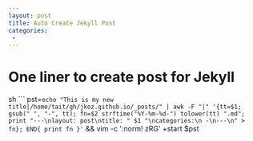 ```yaml
---
layout: post
title: Auto Create Jekyll Post
categories:
 -
---
```


# One liner to create post for Jekyll
sh ```
pst=`echo "This is my new title|/home/tait/gh/jkoz.github.io/_posts/" | awk -F "|" '{tt=$1; gsub(" ", "-", tt); fn=$2 strftime("%Y-%m-%d-") tolower(tt) ".md"; print "---\nlayout: post\ntitle: " $1 "\ncategories:\n -\n---\n" > fn}; END{ print fn }'` && vim -c ':norm! zRG' +start $pst
```
